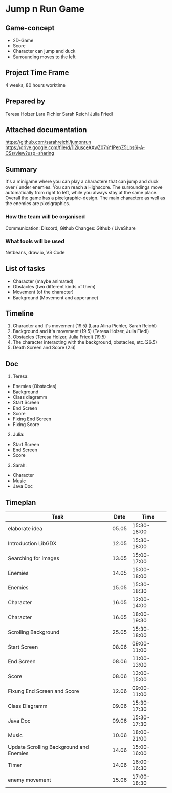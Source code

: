 # Jump n Run Game

## Game-concept

- 2D-Game
- Score
- Character can jump and duck
- Surrounding moves to the left

## Project Time Frame

4 weeks, 80 hours worktime

## Prepared by

Teresa Holzer
Lara Pichler
Sarah Reichl
Julia Friedl

## Attached documentation

https://github.com/sarahreichl/jumpnrun
https://drive.google.com/file/d/1l2iusceAXwZ07nY1PepZ5Lbs6i-A-CSs/view?usp=sharing

## Summary

It's a minigame where you can play a charactere that can jump and duck over / under enemies. You can reach a Highscore. The surroundings move automatically from right to left, while you always stay at the same place. Overall the game has a pixelgraphic-design. The main charactere as well as the enemies are pixelgraphics.

### How the team will be organised

Communication: Discord, Github
Changes: Github / LiveShare

### What tools will be used

Netbeans, draw.io, VS Code

## List of tasks

- Character (maybe animated)
- Obstacles (two different kinds of them)
- Movement (of the character)
- Background (Movement and apperance)

## Timeline

1. Character and it's movement (19.5) (Lara Alina Pichler, Sarah Reichl)
2. Background and it'a movement (19.5) (Teresa Holzer, Julia Fiedl)
3. Obstacles (Teresa Holzer, Julia Friedl) (19.5)
4. The character interacting with the background, obstacles, etc.(26.5)
5. Death Screen and Score (2.6)

## Doc

1. Teresa:

- Enemies (Obstacles)
- Background
- Class diagramm
- Start Screen
- End Screen
- Score
- Fixing End Screen
- Fixing Score

2. Julia:

- Start Screen
- End Screen
- Score

3. Sarah:

- Character
- Music
- Java Doc

## Timeplan

| Task                                    | Date  | Time        |
| --------------------------------------- | ----- | ----------- |
| elaborate idea                          | 05.05 | 15:30-18:00 |
| Introduction LibGDX                     | 12.05 | 15:30-18:00 |
| Searching for images                    | 13.05 | 15:00-17:00 |
| Enemies                                 | 14.05 | 15:00-18:00 |
| Enemies                                 | 15.05 | 15:30-18:30 |
| Character                               | 16.05 | 12:00-14:00 |
| Character                               | 16.05 | 18:00-19:30 |
| Scrolling Background                    | 25.05 | 15:30-18:00 |
| Start Screen                            | 08.06 | 09:00-11:00 |
| End Screen                              | 08.06 | 11:00-13:00 |
| Score                                   | 08.06 | 13:00-15:00 |
| Fixung End Screen and Score             | 12.06 | 09:00-11:00 |
| Class Diagramm                          | 09.06 | 15:30-17:30 |
| Java Doc                                | 09.06 | 15:30-17:30 |
| Music                                   | 10.06 | 18:00-21:00 |
| Update Scrolling Background and Enemies | 14.06 | 15:00-16:00 |
| Timer                                   | 14.06 | 16:00-16:30 |
| enemy movement                          | 15.06 | 17:00-18:30 |
